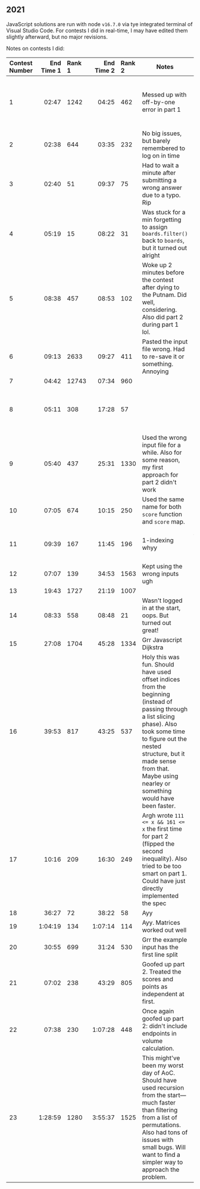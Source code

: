 ## 2021

JavaScript solutions are run with node `v16.7.0` via tye integrated terminal of Visual Studio Code.
For contests I did in real-time, I may have edited them slightly afterward, but no major revisions.

Notes on contests I did:

| Contest Number | End Time 1 | Rank 1 | End Time 2 | Rank 2 | Notes                                                                                                                                                                                                                                                                  | Learned                                                                                                                        |
| -------------- | ---------: | :----- | ---------: | :----- | ---------------------------------------------------------------------------------------------------------------------------------------------------------------------------------------------------------------------------------------------------------------------- | ------------------------------------------------------------------------------------------------------------------------------ |
| 1              |      02:47 | 1242   |      04:25 | 462    | Messed up with off-by-one error in part 1                                                                                                                                                                                                                              | Don't mess with `arr.slice().map((e,i) => ...)`. Just avoid using sliced indices and sliced elements elements at the same time |
| 2              |      02:38 | 644    |      03:35 | 232    | No big issues, but barely remembered to log on in time                                                                                                                                                                                                                 | Do `line.split(" ")` instead of `line.startsWith(...)` ...                                                                     |
| 3              |      02:40 | 51     |      09:37 | 75     | Had to wait a minute after submitting a wrong answer due to a typo. Rip                                                                                                                                                                                                | Read the examples first. The problem description was a bit confusing                                                           |
| 4              |      05:19 | 15     |      08:22 | 31     | Was stuck for a min forgetting to assign `boards.filter()` back to `boards`, but it turned out alright                                                                                                                                                                 | Might want a helper for parsing a grid of numbers                                                                              |
| 5              |      08:38 | 457    |      08:53 | 102    | Woke up 2 minutes before the contest after dying to the Putnam. Did well, considering. Also did part 2 during part 1 lol.                                                                                                                                              | Might want a helper for parsing numbers while skipping through non-number characters. Match all well-formed numbers.           |
| 6              |      09:13 | 2633   |      09:27 | 411    | Pasted the input file wrong. Had to re-save it or something. Annoying                                                                                                                                                                                                  |
| 7              |      04:42 | 12743  |      07:34 | 960    |
| 8              |      05:11 | 308    |      17:28 | 57     |                                                                                                                                                                                                                                                                        | lists → `includes`, strings → `contains`. Also `_.permutations` takes the length of the permutation as second paremeter.       |
| 9              |      05:40 | 437    |      25:31 | 1330   | Used the wrong input file for a while. Also for some reason, my first approach for part 2 didn't work                                                                                                                                                                  |
| 10             |      07:05 | 674    |      10:15 | 250    | Used the same name for both `score` function and `score` map.                                                                                                                                                                                                          | Put helper variables inside the functions to avoid scoping issues                                                              |
| 11             |      09:39 | 167    |      11:45 | 196    | 1-indexing whyy                                                                                                                                                                                                                                                        | just use `X in [max(y-1,0), min(y+2,9))` instead of `dx in [-1,2); X = x+dx; if ...`                                           |
| 12             |      07:07 | 139    |      34:53 | 1563   | Kept using the wrong inputs ugh                                                                                                                                                                                                                                        |
| 13             |      19:43 | 1727   |      21:19 | 1007   |                                                                                                                                                                                                                                                                        |
| 14             |      08:33 | 558    |      08:48 | 21     | Wasn't logged in at the start, oops. But turned out great!                                                                                                                                                                                                             |
| 15             |      27:08 | 1704   |      45:28 | 1334   | Grr Javascript Dijkstra                                                                                                                                                                                                                                                |                                                                                                                                |
| 16             |      39:53 | 817    |      43:25 | 537    | Holy this was fun. Should have used offset indices from the beginning (instead of passing through a list slicing phase). Also took some time to figure out the nested structure, but it made sense from that. Maybe using nearley or something would have been faster. |
| 17             |      10:16 | 209    |      16:30 | 249    | Argh wrote `111 <= x && 161 <= x` the first time for part 2 (flipped the second inequality). Also tried to be too smart on part 1. Could have just directly implemented the spec                                                                                       |
| 18             |      36:27 | 72     |      38:22 | 58     | Ayy                                                                                                                                                                                                                                                                    |
| 19             |    1:04:19 | 134    |    1:07:14 | 114    | Ayy. Matrices worked out well                                                                                                                                                                                                                                          |
| 20             |      30:55 | 699    |      31:24 | 530    | Grr the example input has the first line split                                                                                                                                                                                                                         |
| 21             |      07:02 | 238    |      43:29 | 805    | Goofed up part 2. Treated the scores and points as independent at first.                                                                                                                                                                                               |
| 22             |      07:38 | 230    |    1:07:28 | 448    | Once again goofed up part 2: didn't include endpoints in volume calculation.                                                                                                                                                                                           | Test functions on small values when stuck                                                                                      |
| 23             |    1:28:59 | 1280   |    3:55:37 | 1525   | This might've been my worst day of AoC. Should have used recursion from the start—much faster than filtering from a list of permutations. Also had tons of issues with small bugs. Will want to find a simpler way to approach the problem.                            |
